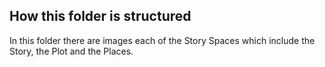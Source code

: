 ## How this folder is structured

In this folder there are images each of the Story Spaces which include the Story, the Plot and the Places.